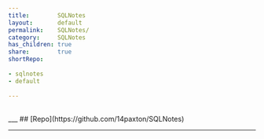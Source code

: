 ```yaml
---
title:        SQLNotes      
layout:       default      
permalink:    SQLNotes/      
category:     SQLNotes      
has_children: true      
share:        true      
shortRepo:    
    
- sqlnotes    
- default    
    
---
```

    
<br/>      
___      
## [Repo](https://github.com/14paxton/SQLNotes)      
    
***